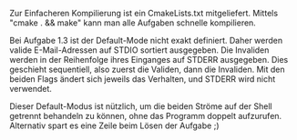Zur Einfacheren Kompilierung ist ein CmakeLists.txt mitgeliefert.
Mittels "cmake . && make" kann man alle Aufgaben schnelle kompilieren.

Bei Aufgabe 1.3 ist der Default-Mode nicht exakt definiert.
Daher werden valide E-Mail-Adressen auf STDIO sortiert ausgegeben.
Die Invaliden werden in der Reihenfolge ihres Einganges auf STDERR ausgegeben.
Dies geschieht sequentiell, also zuerst die Validen, dann die Invaliden.
Mit den beiden Flags ändert sich jeweils das Verhalten, und STDERR wird nicht verwendet.

Dieser Default-Modus ist nützlich, um die beiden Ströme auf der Shell getrennt behandeln zu können,
ohne das Programm doppelt aufzurufen. Alternativ spart es eine Zeile beim Lösen der Aufgabe ;)